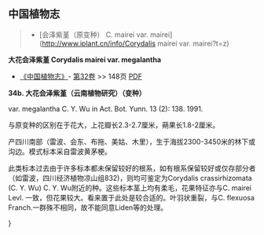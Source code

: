 
## 中国植物志

> * [会泽紫堇（原变种）  C.  mairei var. mairei](http://www.iplant.cn/info/Corydalis mairei var. mairei?t=z)


**大花会泽紫堇 Corydalis mairei var. megalantha**

* [《中国植物志》](http://www.iplant.cn/frps)- [第32卷](http://www.iplant.cn/frps/vol/32) >> 148页 [PDF](http://www.iplant.cn/frps/pdf/32/148b.pdf)


**34b. 大花会泽紫堇（云南植物研究）（变种）**

var. megalantha C. Y. Wu in Act. Bot. Yunn. 13 (2): 138. 1991.

与原变种的区别在于花大，上花瓣长2.3-2.7厘米，蒴果长1.8-2厘米。

产四川南部（雷波、会东、布拖、美姑、木里），生于海拔2300-3450米的林下或沟边。模式标本采自雷波黄茅梗。

此类标本过去由于许多标本都未保留较好的根系，如有根系保留较好或仅存部分者（如雷波，四川经济植物凉山组832)，则均可鉴定为Corydalis crassirhizomata (C. Y. Wu) C. Y. Wu附近的种。这些标本茎上均有柔毛，花果特征亦与C. mairei Levl. 一致，但花果较大。看来置于此处是较合适的。叶羽状重裂，与C. flexuosa Franch.一群殊不相同，故不能同意Liden等的处理。

}